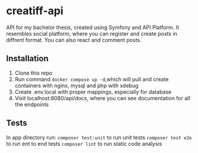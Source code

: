 # creatiff-api
API for my bachelor thesis, created using Symfony and API Platform. It resembles social platform, where you can register 
and create posts in diffrent format. You can also react and comment posts.

## Installation
1. Clone this repo
2. Run command `docker compose up -d`,which will pull and create containers with nginx, mysql and php with xdebug  
3. Create .env.local with proper mappings, especially for database 
4. Visit localhost:8080/api/docs, where you can see documentation for all the endpoints

## Tests
In app directory run:
`composer test:unit` to run unit tests
`composer test e2e` to run ent to end tests
`composer lint` to run static code analysis 
